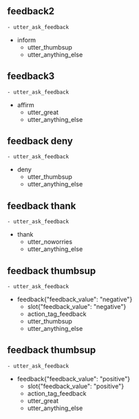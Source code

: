 ## feedback2
    - utter_ask_feedback
* inform
    - utter_thumbsup
    - utter_anything_else

## feedback3
    - utter_ask_feedback
* affirm
    - utter_great
    - utter_anything_else

## feedback deny
    - utter_ask_feedback
* deny
    - utter_thumbsup
    - utter_anything_else

## feedback thank
    - utter_ask_feedback
* thank
    - utter_noworries
    - utter_anything_else

## feedback thumbsup
    - utter_ask_feedback
* feedback{"feedback_value": "negative"}
    - slot{"feedback_value": "negative"}
    - action_tag_feedback
    - utter_thumbsup
    - utter_anything_else

## feedback thumbsup
    - utter_ask_feedback
* feedback{"feedback_value": "positive"}
    - slot{"feedback_value": "positive"}
    - action_tag_feedback
    - utter_great
    - utter_anything_else
